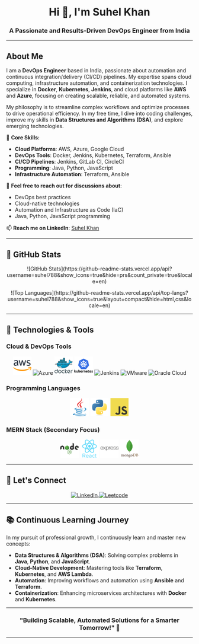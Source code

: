 <h1 align="center">Hi 👋, I'm Suhel Khan</h1>
<h3 align="center">A Passionate and Results-Driven DevOps Engineer from India</h3>

---

## About Me
I am a **DevOps Engineer** based in India, passionate about automation and continuous integration/delivery (CI/CD) pipelines. My expertise spans cloud computing, infrastructure automation, and containerization technologies. I specialize in **Docker**, **Kubernetes**, **Jenkins**, and cloud platforms like **AWS** and **Azure**, focusing on creating scalable, reliable, and automated systems.

My philosophy is to streamline complex workflows and optimize processes to drive operational efficiency. In my free time, I dive into coding challenges, improve my skills in **Data Structures and Algorithms (DSA)**, and explore emerging technologies.

🔧 **Core Skills:**
- **Cloud Platforms**: AWS, Azure, Google Cloud
- **DevOps Tools**: Docker, Jenkins, Kubernetes, Terraform, Ansible
- **CI/CD Pipelines**: Jenkins, GitLab CI, CircleCI
- **Programming**: Java, Python, JavaScript
- **Infrastructure Automation**: Terraform, Ansible

💬 **Feel free to reach out for discussions about**:
- DevOps best practices
- Cloud-native technologies
- Automation and Infrastructure as Code (IaC)
- Java, Python, JavaScript programming

📫 **Reach me on LinkedIn**: [Suhel Khan](https://www.linkedin.com/in/suhelkhan781)

---

## 🚀 GitHub Stats

<!-- GitHub Stats - Custom Section -->
<p align="center">
  ![GitHub Stats](https://github-readme-stats.vercel.app/api?username=suhel788&show_icons=true&hide=prs&count_private=true&locale=en)
</p>

<!-- Top Languages Section -->
<p align="center">
  ![Top Languages](https://github-readme-stats.vercel.app/api/top-langs?username=suhel788&show_icons=true&layout=compact&hide=html,css&locale=en)
</p>

---

## 🔧 Technologies & Tools

### Cloud & DevOps Tools
<p align="center">
  <img src="https://raw.githubusercontent.com/devicons/devicon/master/icons/amazonwebservices/amazonwebservices-original-wordmark.svg" alt="AWS" width="50"/>
  <img src="https://www.vectorlogo.zone/logos/microsoft_azure/microsoft_azure-icon.svg" alt="Azure" width="50"/>
  <img src="https://raw.githubusercontent.com/devicons/devicon/master/icons/docker/docker-original-wordmark.svg" alt="Docker" width="50"/>
  <img src="https://raw.githubusercontent.com/devicons/devicon/master/icons/kubernetes/kubernetes-original-wordmark.svg" alt="Kubernetes" width="50"/>
  <img src="https://raw.githubusercontent.com/devicons/devicon/master/icons/jenkins/jenkins-original-wordmark.svg" alt="Jenkins" width="50"/>
  <img src="https://raw.githubusercontent.com/devicons/devicon/master/icons/vmware/vmware-original-wordmark.svg" alt="VMware" width="50"/>
  <img src="https://www.vectorlogo.zone/logos/oracle/oracle-icon.svg" alt="Oracle Cloud" width="50"/>
</p>

### Programming Languages
<p align="center">
  <img src="https://raw.githubusercontent.com/devicons/devicon/master/icons/java/java-original.svg" alt="Java" width="50"/>
  <img src="https://raw.githubusercontent.com/devicons/devicon/master/icons/python/python-original.svg" alt="Python" width="50"/>
  <img src="https://raw.githubusercontent.com/devicons/devicon/master/icons/javascript/javascript-original.svg" alt="JavaScript" width="50"/>
</p>

### MERN Stack (Secondary Focus)
<p align="center">
  <img src="https://raw.githubusercontent.com/devicons/devicon/master/icons/nodejs/nodejs-original-wordmark.svg" alt="Node.js" width="50"/>
  <img src="https://raw.githubusercontent.com/devicons/devicon/master/icons/react/react-original-wordmark.svg" alt="React.js" width="50"/>
  <img src="https://raw.githubusercontent.com/devicons/devicon/master/icons/express/express-original-wordmark.svg" alt="Express.js" width="50"/>
  <img src="https://raw.githubusercontent.com/devicons/devicon/master/icons/mongodb/mongodb-original-wordmark.svg" alt="MongoDB" width="50"/>
</p>

---

## 📢 Let's Connect

<p align="center">
  <a href="https://www.linkedin.com/in/suhelkhan781/" target="_blank">
    <img align="center" src="https://raw.githubusercontent.com/rahuldkjain/github-profile-readme-generator/master/src/images/icons/Social/linked-in-alt.svg" alt="LinkedIn" height="30" width="40" />
  </a>
  <a href="https://leetcode.com/u/if2qkmhzco/" target="_blank">
    <img align="center" src="https://raw.githubusercontent.com/rahuldkjain/github-profile-readme-generator/master/src/images/icons/Social/leet-code.svg" alt="Leetcode" height="30" width="40" />
  </a>
</p>

---

## 📚 Continuous Learning Journey

In my pursuit of professional growth, I continuously learn and master new concepts:
- **Data Structures & Algorithms (DSA)**: Solving complex problems in **Java**, **Python**, and **JavaScript**.
- **Cloud-Native Development**: Mastering tools like **Terraform**, **Kubernetes**, and **AWS Lambda**.
- **Automation**: Improving workflows and automation using **Ansible** and **Terraform**.
- **Containerization**: Enhancing microservices architectures with **Docker** and **Kubernetes**.

---

<h3 align="center">"Building Scalable, Automated Solutions for a Smarter Tomorrow!" 🚀</h3>

---

